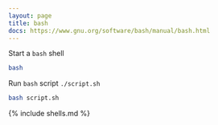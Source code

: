 ```yaml
---
layout: page
title: bash
docs: https://www.gnu.org/software/bash/manual/bash.html
---
```

Start a `bash` shell
```bash
bash
```
Run `bash` script `./script.sh`
```bash
bash script.sh
```
{% include shells.md %}
